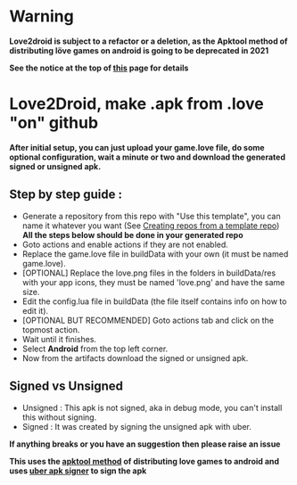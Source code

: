 # Warning
**Love2droid is subject to a refactor or a deletion, as the Apktool method of distributing löve games on android is going to be deprecated in 2021**

**See the notice at the top of [this](https://love2d.org/wiki/Game_Distribution/APKTool) page for details**

# Love2Droid, make .apk from .love "on" github

**After initial setup, you can just upload your game.love file, do some optional  configuration, wait a minute or two and download the generated signed or unsigned apk.**

## Step by step guide :
* Generate a repository from this repo with "Use this template", you can name it whatever you want (See [Creating repos from a template repo](https://docs.github.com/en/github/creating-cloning-and-archiving-repositories/creating-a-repository-from-a-template)) <br/>
**All the steps below should be done in your generated repo**
* Goto actions and enable actions if they are not enabled.
* Replace the game.love file in buildData with your own (it must be named game.love).
* [OPTIONAL] Replace the love.png files in the folders in buildData/res with your app icons, they must be named 'love.png' and have the same size.
* Edit the config.lua file in buildData (the file itself contains info on how to edit it).
* [OPTIONAL BUT RECOMMENDED] Goto actions tab and click on the topmost action.
* Wait until it finishes.
* Select **Android** from the top left corner.
* Now from the artifacts download the signed or unsigned apk.

## Signed vs Unsigned
* Unsigned : This apk is not signed, aka in debug mode, you can't install this without signing.
* Signed : It was created by signing the unsigned apk with uber.

**If anything breaks or you have an suggestion then please raise an issue**

**This uses the [apktool method](https://love2d.org/wiki/Game_Distribution/APKTool) of distributing love games to android and uses [uber apk signer](https://github.com/patrickfav/uber-apk-signer) to sign the apk**
